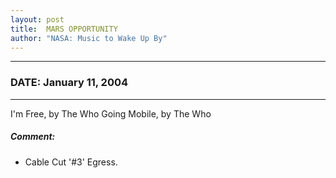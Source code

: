 ```yaml
---
layout: post
title:  MARS OPPORTUNITY
author: "NASA: Music to Wake Up By"
---
```


----
### DATE: January 11, 2004
----
I'm Free, by The Who
Going Mobile, by The Who

##### Comment:
* Cable Cut '#3'
Egress.
